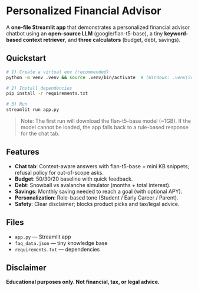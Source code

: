 
# Personalized Financial Advisor

A **one-file Streamlit app** that demonstrates a personalized financial advisor chatbot using an **open-source LLM** (google/flan-t5-base), a tiny **keyword-based context retriever**, and **three calculators** (budget, debt, savings).

## Quickstart

```bash
# 1) Create a virtual env (recommended)
python -m venv .venv && source .venv/bin/activate  # (Windows: .venv\Scripts\activate)

# 2) Install dependencies
pip install -r requirements.txt

# 3) Run
streamlit run app.py
```

> Note: The first run will download the flan-t5-base model (~1GB). If the model cannot be loaded, the app falls back to a rule-based response for the chat tab.

## Features
- **Chat tab**: Context-aware answers with flan-t5-base + mini KB snippets; refusal policy for out-of-scope asks.
- **Budget**: 50/30/20 baseline with quick feedback.
- **Debt**: Snowball vs avalanche simulator (months + total interest).
- **Savings**: Monthly saving needed to reach a goal (with optional APY).
- **Personalization**: Role-based tone (Student / Early Career / Parent).
- **Safety**: Clear disclaimer; blocks product picks and tax/legal advice.

## Files
- `app.py` — Streamlit app
- `faq_data.json` — tiny knowledge base
- `requirements.txt` — dependencies

## Disclaimer
**Educational purposes only. Not financial, tax, or legal advice.**
